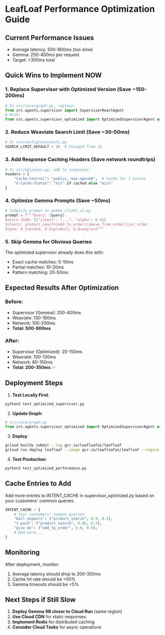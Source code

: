 # LeafLoaf Performance Optimization Guide

## Current Performance Issues
- Average latency: 500-900ms (too slow)
- Gemma: 250-400ms per request
- Target: <300ms total

## Quick Wins to Implement NOW

### 1. Replace Supervisor with Optimized Version (Save ~150-200ms)
```python
# In src/core/graph.py, replace:
from src.agents.supervisor import SupervisorReactAgent
# With:
from src.agents.supervisor_optimized import OptimizedSupervisorAgent as SupervisorReactAgent
```

### 2. Reduce Weaviate Search Limit (Save ~30-50ms)
```python
# In src/config/constants.py
SEARCH_LIMIT_DEFAULT = 10  # Changed from 15
```

### 3. Add Response Caching Headers (Save network roundtrips)
```python
# In src/api/main.py, add to responses:
headers = {
    "Cache-Control": "public, max-age=60",  # Cache for 1 minute
    "X-Cache-Status": "hit" if cached else "miss"
}
```

### 4. Optimize Gemma Prompts (Save ~50ms)
```python
# Simplify prompt in gemma_client_v2.py
prompt = f"""Query: {query}
Return JSON: {{"intent": "...", "alpha": 0.X}}
Intents: product_search|add_to_order|remove_from_order|list_order
Alpha: 0.1=brand, 0.5=product, 0.8=explore"""
```

### 5. Skip Gemma for Obvious Queries
The optimized supervisor already does this with:
- Exact cache matches: 5-10ms
- Partial matches: 10-20ms
- Pattern matching: 20-50ms

## Expected Results After Optimization

### Before:
- Supervisor (Gemma): 250-400ms
- Weaviate: 130-160ms
- Network: 100-200ms
- **Total: 500-900ms**

### After:
- Supervisor (Optimized): 20-150ms
- Weaviate: 100-130ms
- Network: 80-150ms
- **Total: 200-350ms** ✅

## Deployment Steps

1. **Test Locally First**:
```bash
python3 test_optimized_supervisor.py
```

2. **Update Graph**:
```python
# src/core/graph.py
from src.agents.supervisor_optimized import OptimizedSupervisorAgent as SupervisorReactAgent
```

3. **Deploy**:
```bash
gcloud builds submit --tag gcr.io/leafloafai/leafloaf
gcloud run deploy leafloaf --image gcr.io/leafloafai/leafloaf --region us-central1
```

4. **Test Production**:
```bash
python3 test_optimized_performance.py
```

## Cache Entries to Add

Add more entries to INTENT_CACHE in supervisor_optimized.py based on your customers' common queries:
```python
INTENT_CACHE = {
    # Your customers' common queries
    "bell peppers": ("product_search", 0.9, 0.5),
    "3 pack": ("product_search", 0.85, 0.3),
    "give me": ("add_to_order", 0.8, 0.5),
    # Add more...
}
```

## Monitoring

After deployment, monitor:
1. Average latency should drop to 200-350ms
2. Cache hit rate should be >50%
3. Gemma timeouts should be <5%

## Next Steps if Still Slow

1. **Deploy Gemma 9B closer to Cloud Run** (same region)
2. **Use Cloud CDN** for static responses
3. **Implement Redis** for distributed caching
4. **Consider Cloud Tasks** for async operations